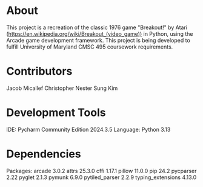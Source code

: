 # About
This project is a recreation of the classic 1976 game "Breakout!" by Atari (https://en.wikipedia.org/wiki/Breakout_(video_game)) in Python, using the Arcade game development framework.
This project is being developed to fulfill University of Maryland CMSC 495 coursework requirements.

# Contributors
Jacob Micallef
Christopher Nester
Sung Kim

# Development Tools
IDE:           Pycharm Community Edition 2024.3.5
Language:      Python 3.13

# Dependencies
Packages:      arcade 3.0.2
               attrs 25.3.0
               cffi 1.17.1
               pillow 11.0.0
               pip 24.2
               pycparser 2.22
               pyglet 2.1.3
               pymunk 6.9.0
               pytiled_parser 2.2.9
               typing_extensions 4.13.0
